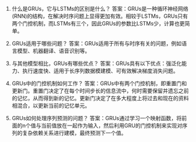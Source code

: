 1. 什么是GRUs，它与LSTMs的区别是什么？
答案：GRUs是一种循环神经网络(RNN)的结构，在解决时序问题上显得更加有效。相较于LSTMs，GRUs只有两个门控机制，而LSTMs有三个，因此GRUs的参数比LSTMs少，计算也更简单。

2. GRUs适用于哪些问题？
答案：GRUs适用于所有与时序有关的问题，例如语言模型、机器翻译、语音识别等。

3. 与其他模型相比，GRUs有哪些优点？
答案：GRUs具有以下优点：强泛化能力、执行速度快、适用于长序列数据模建模、可有效解决梯度消失问题。

4. GRUs中的门控机制如何工作？
答案：GRUs中有两个门控机制，即重置门和更新门。重置门决定了在每个时间步长的信息流中，何时需要保留并遗忘之前的记忆，从而得到新的记忆。更新门决定了在多大程度上将过去和现在的资料相混合，以更新当前的记忆单元。

5. GRUs如何处理序列预测的问题？
答案：GRUs通过学习一个映射函数，将前面的n个值与当前值放在一起作为输入，然后利用GRU的门控机制来实现对序列的复杂依赖关系进行建模，最终预测下一个值。